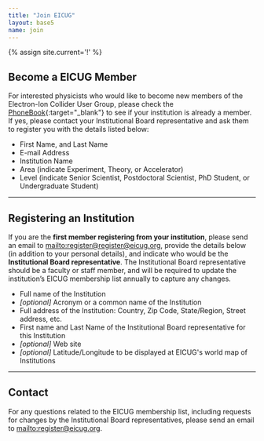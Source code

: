 ```yaml
---
title: "Join EICUG"
layout: base5
name: join
---
```

{% assign site.current='!' %}

## Become a EICUG Member

For interested physicists who would like to become new members of the Electron-Ion Collider User Group,
please check the
[PhoneBook](https://phonebook.sdcc.bnl.gov/eic/client/){:target="_blank"}
to see if your institution is already a member. If yes, please contact your Institutional Board
representative and ask them to register you with the details listed below:

* First Name, and Last Name
* E-mail Address
* Institution Name
* Area (indicate Experiment, Theory, or Accelerator)
* Level (indicate Senior Scientist, Postdoctoral Scientist, PhD Student, or Undergraduate Student)

---

## Registering an Institution

If you are the **first member registering from your institution**, please send an email
to <mailto:register@register@eicug.org>, provide the details below (in addition to your
personal details),
and indicate who would be the **Institutional Board representative**. The Institutional
Board representative should be a faculty or staff member, and will be required to update
the institution’s EICUG membership list annually to capture any changes.

* Full name of the Institution
* *[optional]* Acronym or a common name of the Institution
* Full address of the Institution: Country, Zip Code, State/Region, Street address, etc.
* First name and Last Name of the Institutional Board representative for this Institution
* *[optional]* Web site
* *[optional]* Latitude/Longitude to be displayed at EICUG's world map of Institutions

---

## Contact

For any questions related to the EICUG membership list, including requests for changes by the Institutional Board representatives, please send an email to <mailto:register@eicug.org>.